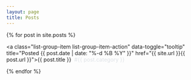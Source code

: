 ```yaml
---
layout: page
title: Posts
---
```


<div class="list-group">

{% for post in site.posts %}

<a class="list-group-item list-group-item-action" data-toggle="tooltip" title="Posted {{ post.date | date: "%-d %B %Y" }}" href="{{ site.url }}{{ post.url }}">{{ post.title }}&nbsp;&nbsp;<span style="color: #dee2e6" class="text-end">#{{ post.category }}</span></a>

{% endfor %}

</div>
